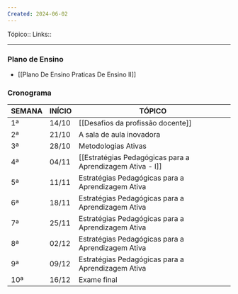```yaml
---
Created: 2024-06-02
---
```

Tópico::
Links::

---

### Plano de Ensino
-  [[Plano De Ensino Praticas De Ensino II]]

### Cronograma

| SEMANA | INÍCIO | TÓPICO                                     |
|--------|--------|--------------------------------------------|
| 1ª     | 14/10  |[[Desafios da profissão docente]]            |
| 2ª     | 21/10  |A sala de aula inovadora       |
| 3ª     | 28/10  |Metodologias Ativas |
| 4ª     | 04/11  |[[Estratégias Pedagógicas para a Aprendizagem Ativa - I]]|
| 5ª     | 11/11  |Estratégias Pedagógicas para a Aprendizagem Ativa |
| 6ª     | 18/11  |Estratégias Pedagógicas para a Aprendizagem Ativa                  |
| 7ª     | 25/11  |Estratégias Pedagógicas para a Aprendizagem Ativa   |
| 8ª     | 02/12  |Estratégias Pedagógicas para a Aprendizagem Ativa          |
| 9ª     | 09/12  |Estratégias Pedagógicas para a Aprendizagem Ativa                 |
| 10ª    | 16/12 |Exame final                                 |